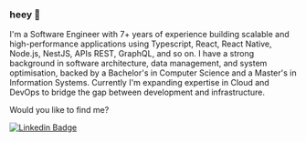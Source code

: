 ### heey 👋

I'm a Software Engineer with 7+ years of experience building scalable and high-performance applications using Typescript, React, React Native, Node.js, NestJS, APIs REST, GraphQL, and so on. I have a strong background in software architecture, data management, and system optimisation, backed by a Bachelor's in Computer Science and a Master's in Information Systems. Currently I'm expanding expertise in Cloud and DevOps to bridge the gap between development and infrastructure.

Would you like to find me?

[![Linkedin Badge](https://img.shields.io/badge/-LinkedIn-blue?style=flat&logo=Linkedin&logoColor=white&link=https://www.linkedin.com/in/jhonnydelima)](https://www.linkedin.com/in/jhonnydelima)
